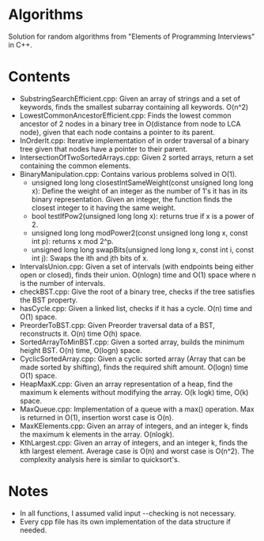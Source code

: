 # Algorithms
Solution for random algorithms from "Elements of Programming Interviews" in C++.

# Contents
* SubstringSearchEfficient.cpp:
Given an array of strings and a set of keywords, finds the smallest subarray containing all keywords. O(n^2)
* LowestCommonAncestorEfficient.cpp:
Finds the lowest common ancestor of 2 nodes in a binary tree in O(distance from node to LCA node), given that each node contains a pointer to its parent.
* InOrderIt.cpp: Iterative implementation of in order traversal of a binary tree given that nodes have a pointer to their parent.
* IntersectionOfTwoSortedArrays.cpp: Given 2 sorted arrays, return a set containing the common elements.
* BinaryManipulation.cpp: Contains various problems solved in O(1).
    * unsigned long long closestIntSameWeight(const unsigned long long x): Define the weight of an integer as the number of 1's it has in its binary representation. Given an integer, the function finds the closest integer to it having the same weight.
    * bool testIfPow2(unsigned long long x): returns true if x is a power of 2.
    * unsigned long long modPower2(const unsigned long long x, const int p): returns x mod 2^p.
    * unsigned long long swapBits(unsigned long long x, const int i, const int j): Swaps the ith and jth bits of x.
* IntervalsUnion.cpp: Given a set of intervals (with endpoints being either open or closed), finds their union. O(nlogn) time and O(1) space where n is the number of intervals.
* checkBST.cpp: Give the root of a binary tree, checks if the tree satisfies the BST property.
* hasCycle.cpp: Given a linked list, checks if it has a cycle. O(n) time and O(1) space.
* PreorderToBST.cpp: Given Preorder traversal data of a BST, reconstructs it. O(n) time O(h) space.
* SortedArrayToMinBST.cpp: Given a sorted array, builds the minimum height BST. O(n) time, O(logn) space.
* CyclicSortedArray.cpp: Given a cyclic sorted array (Array that can be made sorted by shifting), finds the required shift amount. O(logn) time O(1) space.
* HeapMaxK.cpp: Given an array representation of a heap, find the maximum k elements without modifying the array. O(k logk) time, O(k) space.
* MaxQueue.cpp: Implementation of a queue with a max() operation. Max is returned in O(1), insertion worst case is O(n).
* MaxKElements.cpp: Given an array of integers, and an integer k, finds the maximum k elements in the array. O(nlogk).
* KthLargest.cpp: Given an array of integers, and an integer k, finds the kth largest element. Average case is O(n) and worst case is O(n^2). The complexity analysis here is similar to quicksort's.

# Notes
* In all functions, I assumed valid input --checking is not necessary.
* Every cpp file has its own implementation of the data structure if needed.
